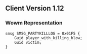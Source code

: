 ## Client Version 1.12

### Wowm Representation
```rust,ignore
smsg SMSG_PARTYKILLLOG = 0x01F5 {
    Guid player_with_killing_blow;    
    Guid victim;    
}

```
